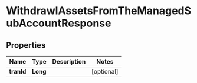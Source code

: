 

# WithdrawlAssetsFromTheManagedSubAccountResponse


## Properties

| Name | Type | Description | Notes |
|------------ | ------------- | ------------- | -------------|
|**tranId** | **Long** |  |  [optional] |



